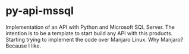 # py-api-mssql
Implementation of an API with Python and Microsoft SQL Server.
The intention is to be a template to start build any API with this products.
Starting trying to implement the code over Manjaro Linux. Why Manjaro? Because I like.
